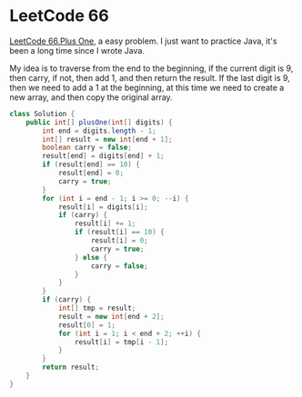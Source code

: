 # LeetCode 66

[LeetCode 66.Plus One](https://leetcode.com/problems/plus-one/description/), a easy problem. I just want to practice Java, it's been a long time since I wrote Java.
<!--more-->

My idea is to traverse from the end to the beginning, if the current digit is 9, then carry, if not, then add 1, and then return the result. If the last digit is 9, then we need to add a 1 at the beginning, at this time we need to create a new array, and then copy the original array.

```Java
class Solution {
    public int[] plusOne(int[] digits) {
        int end = digits.length - 1;
        int[] result = new int[end + 1];
        boolean carry = false;
        result[end] = digits[end] + 1;
        if (result[end] == 10) {
            result[end] = 0;
            carry = true;
        }
        for (int i = end - 1; i >= 0; --i) {
            result[i] = digits[i];
            if (carry) {
                result[i] += 1;
                if (result[i] == 10) {
                    result[i] = 0;
                    carry = true;
                } else {
                    carry = false;
                }
            }
        }
        if (carry) {
            int[] tmp = result;
            result = new int[end + 2];
            result[0] = 1;
            for (int i = 1; i < end + 2; ++i) {
                result[i] = tmp[i - 1];
            }
        }
        return result;
    }
}
```
